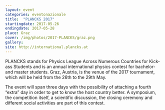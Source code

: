 ```yaml
---
layout: event
categories: eventonazionale
title:  "PLANCKS 2017"
startingdate: 2017-05-26
endingdate: 2017-05-28
place: Graz
cover: /img/photos/2017-PLANCKS/graz.png
gallery: 
site: http://international.plancks.at
---
```


PLANCKS stands for Physics League Across Numerous Countries for Kick-ass Students and is an annual international physics contest for bachelor- and master students. Graz, Austria, is the venue of the 2017 tournament, which will be held from the 26th to the 29th May.

The event will span three days with the possibility of attaching a fourth “extra” day in order to get to know the host country better. A symposium, the competition itself, a scientific discussion, the closing ceremony and different social activities are part of this contest.